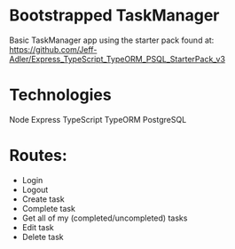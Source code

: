 # Bootstrapped TaskManager

Basic TaskManager app using the starter pack found at: https://github.com/Jeff-Adler/Express_TypeScript_TypeORM_PSQL_StarterPack_v3

# Technologies

Node
Express
TypeScript
TypeORM
PostgreSQL

# Routes:

- Login
- Logout
- Create task
- Complete task
- Get all of my (completed/uncompleted) tasks
- Edit task
- Delete task
